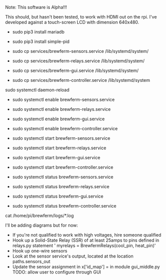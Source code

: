 Note: This software is Alpha!!! 

This should, but hasn't been tested, to work with HDMI out on the rpi. I've developed against a touch-screen LCD with dimension 640x480.

* sudo pip3 install mariadb
* sudo pip3 install simple-pid


* sudo cp services/brewferm-sensors.service /lib/systemd/system/
* sudo cp services/brewferm-relays.service /lib/systemd/system/
* sudo cp services/brewferm-gui.service /lib/systemd/system/
* sudo cp services/brewferm-controller.service /lib/systemd/system

sudo systemctl daemon-reload

* sudo systemctl enable brewferm-sensors.service
* sudo systemctl enable brewferm-relays.service
* sudo systemctl enable brewferm-gui.service
* sudo systemctl enable brewferm-controller.service

* sudo systemctl start brewferm-sensors.service
* sudo systemctl start brewferm-relays.service
* sudo systemctl start brewferm-gui.service
* sudo systemctl start brewferm-controller.service

* sudo systemctl status brewferm-sensors.service
* sudo systemctl status brewferm-relays.service
* sudo systemctl status brewferm-gui.service
* sudo systemctl status brewferm-controller.service

cat /home/pi/brewferm/logs/*.log

I'll be adding diagrams but for now:
  * If you're not qualified to work with high voltages, hire someone qualified
  * Hook up a Solid-State Relay (SSR) of at least 25amps to pins defined in relays.py statement ' myrelays = BrewfermRelays(cool_pin, heat_pin)'
  * Hook up one-wire sensors
  * Look at the sensor service's output, located at the location paths.sensors_out
  * Update the sensor assignment in    x['id_map'] = in module gui_middle.py  TODO: allow user to configure through GUI
